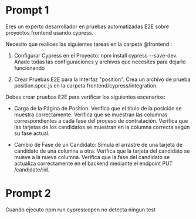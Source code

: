 # Prompt 1

Eres un experto desarrollador en pruebas automatizadas E2E sobre proyectos frontend usando cypress.

Necesito que realices las siguientes tareas en la carpeta @frontend :
1. Configurar Cypress en el Proyecto: npm install cypress --save-dev. Añade todas las configuraciones y archivos que necesites para dejarlo funcionando

2. Crear Pruebas E2E para la Interfaz "position". Crea un archivo de prueba position.spec.js en la carpeta frontend/cypress/integration.

Debes crear pruebas E2E para verificar los siguientes escenarios:
- Carga de la Página de Position:
Verifica que el título de la posición se muestra correctamente.
Verifica que se muestran las columnas correspondientes a cada fase del proceso de contratación.
Verifica que las tarjetas de los candidatos se muestran en la columna correcta según su fase actual.

- Cambio de Fase de un Candidato:
Simula el arrastre de una tarjeta de candidato de una columna a otra.
Verifica que la tarjeta del candidato se mueve a la nueva columna.
Verifica que la fase del candidato se actualiza correctamente en el backend mediante el endpoint PUT /candidate/:id.

# Prompt 2
Cuando ejecuto npm run cypress:open no detecta ningun test